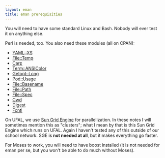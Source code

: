 ```yaml
---
layout: eman
title: eman prerequisities
---
```



You will need to have some standard Linux and Bash. Nobody will ever test it on anything else.

Perl is needed, too. You also need these modules (all on CPAN):

* [YAML::XS](https://metacpan.org/pod/YAML::XS)
* [File::Temp](https://metacpan.org/pod/File::Temp)
* [Carp](https://metacpan.org/pod/Carp)
* [Term::ANSIColor](https://metacpan.org/pod/Term::ANSIColor)
* [Getopt::Long](https://metacpan.org/pod/Getopt::Long)
* [Pod::Usage](https://metacpan.org/pod/Pod::Usage)
* [File::Basename](https://metacpan.org/pod/File::Basename)
* [File::Path](https://metacpan.org/pod/File::Path)
* [File::Spec](https://metacpan.org/pod/File::Spec)
* [Cwd](https://metacpan.org/pod/Cwd)
* [Digest](https://metacpan.org/pod/Digest)
* [Fcntl](https://metacpan.org/pod/Fcntl)

On UFAL, we use [Sun Grid Engine](http://gridscheduler.sourceforge.net/) for parallelization. In these notes I will sometimes mention this as "clusters"; what I mean by that is this Sun Grid Engine which runs on UFAL. Again I haven't tested any of this outside of our school network. SGE is **not needed at all**, but it makes everything go faster.

For Moses to work, you will need to have boost installed (it is not needed for eman per se, 
but you won't be able to do much without Moses).


